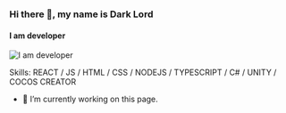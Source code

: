### Hi there 👋, my name is Dark Lord
#### I am developer
![I am developer](https://media.istockphoto.com/id/1133604495/vi/anh/hacker-m%E1%BA%B7t-t%E1%BB%91i-b%E1%BA%B1ng-m%C3%A1y-t%C3%ADnh-x%C3%A1ch-tay.jpg?b=1&s=170667a&w=0&k=20&c=iKON9UIr_TytRvw5EFH1aUcAME-hiN9ANX4fxxD_LTs=)


Skills: REACT / JS / HTML / CSS / NODEJS / TYPESCRIPT / C# / UNITY / COCOS CREATOR

- 🔭 I’m currently working on this page. 




